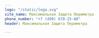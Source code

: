 ```yaml
---
logo: "/static/logo.svg"
site_name: Максимальная Защита Периметра
phone_number: "+7 (499) 678-25-88"
header: Максимальная Защита Периметра

---
```


